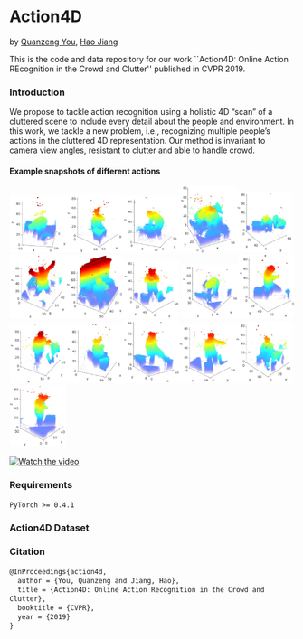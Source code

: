 # Action4D

by [Quanzeng You](http://cs.rochester.edu/u/qyou/), [Hao Jiang](http://hao-jiang.net)

This is the code and data repository for our work ``Action4D: Online Action REcognition in the Crowd and Clutter'' published in CVPR 2019. 

### Introduction
We propose to tackle action recognition using a holistic 4D “scan” of a cluttered scene to include every detail
about the people and environment. In this work, we tackle a new
problem, i.e., recognizing multiple people’s actions in the
cluttered 4D representation.
Our method is invariant to
camera view angles, resistant to clutter and able to handle crowd.

#### Example snapshots of different actions

<img src="figures/actions/bend.jpg" alt="Bending" width="100"><img src="figures/actions/drink.jpg" alt="Drinking" width="100"><img src="figures/actions/lift.jpg" alt="Lifting" width="100"><img src="figures/actions/push.jpg" alt="Pushing/Pulling" width="100"><img src="figures/actions/squat.jpg" alt="Squatting" width="100"><img src="figures/actions/yawn.jpg" alt="yawning" width="100"><img src="figures/actions/call.jpg" alt="Calling" width="100"><img src="figures/actions/eat.jpg" alt="Eating" width="100">
<img src="figures/actions/open_drawer.jpg" alt="Opening Drawer" width="100"><img src="figures/actions/read.jpg" alt="Read" width="100"><img src="figures/actions/wave.jpg" alt="Waving" width="100"><img src="figures/actions/clap.jpg" alt="Clapping" width="100"><img src="figures/actions/kick.jpg" alt="Kicking" width="100"><img src="figures/actions/point.jpg" alt="Pointing" width="100"><img src="figures/actions/sit.jpg" alt="Sitting" width="100"><img src="figures/actions/web.jpg" alt="Browsing cell phone" width="100">

[![Watch the video](https://i.imgur.com/vKb2F1B.png)](https://youtu.be/vt5fpE0bzSY)
### Requirements
```
PyTorch >= 0.4.1
```
### Action4D Dataset

### Citation

    @InProceedings{action4d,
      author = {You, Quanzeng and Jiang, Hao},
      title = {Action4D: Online Action Recognition in the Crowd and Clutter},
      booktitle = {CVPR},
      year = {2019}
    }
